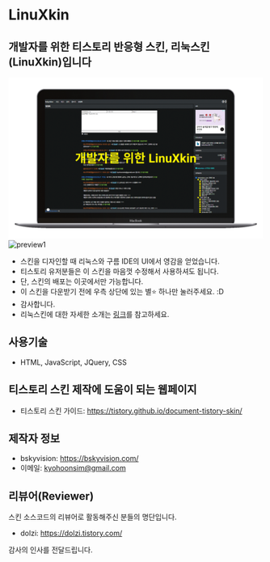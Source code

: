# LinuXkin

## 개발자를 위한 티스토리 반응형 스킨, 리눅스킨(LinuXkin)입니다

![리눅스킨](./preview.gif)
![preview1](https://user-images.githubusercontent.com/58966525/186295559-d92a5289-2f02-4884-8866-a0648231e835.png)

- 스킨을 디자인할 때 리눅스와 구름 IDE의 UI에서 영감을 얻었습니다.  
- 티스토리 유저분들은 이 스킨을 마음껏 수정해서 사용하셔도 됩니다.
- 단, 스킨의 배포는 이곳에서만 가능합니다.
- 이 스킨을 다운받기 전에 우측 상단에 있는 별:star: 하나만 눌러주세요. :D
- 감사합니다.
- 리눅스킨에 대한 자세한 소개는 [링크](https://bskyvision.com/1075)를 참고하세요.

## 사용기술

- HTML, JavaScript, JQuery, CSS

## 티스토리 스킨 제작에 도움이 되는 웹페이지

- 티스토리 스킨 가이드: <https://tistory.github.io/document-tistory-skin/>

## 제작자 정보

- bskyvision: <https://bskyvision.com/>
- 이메일: <kyohoonsim@gmail.com>

## 리뷰어(Reviewer)

스킨 소스코드의 리뷰어로 활동해주신 분들의 명단입니다.

- dolzi: <https://dolzi.tistory.com/>

감사의 인사를 전달드립니다.
